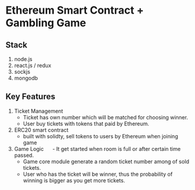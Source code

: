 # Ethereum Smart Contract + Gambling Game

## Stack
   1. node.js
   2. react.js / redux
   3. sockjs
   4. mongodb

## Key Features
   1. Ticket Management 
      - Ticket has own number which will be matched for choosing winner.
      - User buy tickets with tokens that paid by Ethereum.
   2. ERC20 smart contract 
      - built with solidty, sell tokens to users by Ethereum when joining game
   3. Game Logic 
      - It get started when room is full or after certain time passed.
      - Game core module generate a random ticket number among of sold tickets.
      - User who has the ticket will be winner, thus the probability of winning is bigger as you get more tickets. 
